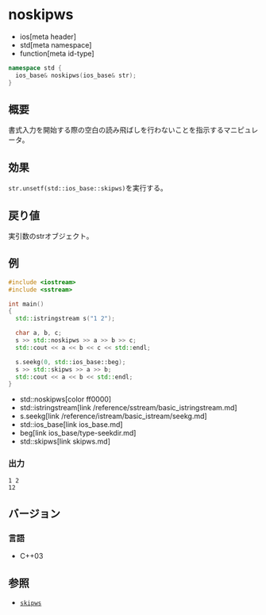 # noskipws
* ios[meta header]
* std[meta namespace]
* function[meta id-type]

```cpp
namespace std {
  ios_base& noskipws(ios_base& str);
}
```

## 概要
書式入力を開始する際の空白の読み飛ばしを行わないことを指示するマニピュレータ。

## 効果
`str.unsetf(std::ios_base::skipws)`を実行する。

## 戻り値
実引数のstrオブジェクト。

## 例
```cpp
#include <iostream>
#include <sstream>

int main()
{
  std::istringstream s("1 2");

  char a, b, c;
  s >> std::noskipws >> a >> b >> c;
  std::cout << a << b << c << std::endl;

  s.seekg(0, std::ios_base::beg);
  s >> std::skipws >> a >> b;
  std::cout << a << b << std::endl;
}
```
* std::noskipws[color ff0000]
* std::istringstream[link /reference/sstream/basic_istringstream.md]
* s.seekg[link /reference/istream/basic_istream/seekg.md]
* std::ios_base[link ios_base.md]
* beg[link ios_base/type-seekdir.md]
* std::skipws[link skipws.md]

### 出力
```
1 2
12
```

## バージョン
### 言語
- C++03

## 参照
- [`skipws`](skipws.md)
